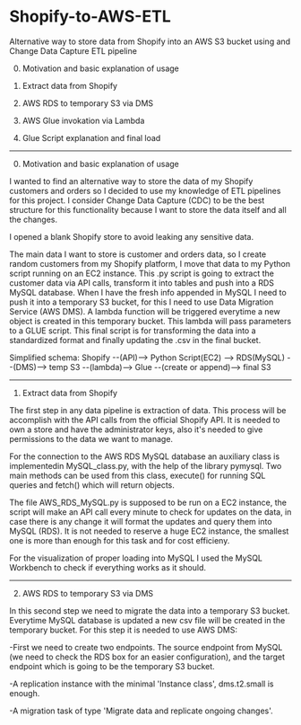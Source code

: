 # Shopify-to-AWS-ETL
Alternative way to store data from Shopify into an AWS S3 bucket using and Change Data Capture ETL pipeline

0. Motivation and basic explanation of usage

1. Extract data from Shopify

2. AWS RDS to temporary S3 via DMS

3. AWS Glue invokation via Lambda

4. Glue Script explanation and final load



***********************************************************************************************************************************************************

0. Motivation and basic explanation of usage

I wanted to find an alternative way to store the data of my Shopify customers and orders so I decided to use my knowledge of ETL pipelines for this project. I consider Change Data Capture (CDC) to be the best structure for this functionality because I want to store the data itself and all the changes.

I opened a blank Shopify store to avoid leaking any sensitive data.


The main data I want to store is customer and orders data, so I create random customers from my Shopify platform, I move that data to my Python script running on an EC2 instance. This .py script is going to extract the customer data via API calls, transform it into tables and push into a RDS MySQL database.
When I have the fresh info appended in MySQL I need to push it into a temporary S3 bucket, for this I need to use Data Migration Service (AWS DMS).
A lambda function will be triggered everytime a new object is created in this temporary bucket. This lambda will pass parameters to a GLUE script.
This final script is for transforming the data into a standardized format and finally updating the .csv in the final bucket.

Simplified schema:
Shopify --(API)--> Python Script(EC2) --> RDS(MySQL) --(DMS)--> temp S3 --(lambda)--> Glue --(create or append)--> final S3

***********************************************************************************************************************************************************


1. Extract data from Shopify

The first step in any data pipeline is extraction of data. This process will be accomplish with the API calls from the official Shopify API. It is needed to own a store and have the administrator keys, also it's needed to give permissions to the data we want to manage.

For the connection to the AWS RDS MySQL database an auxiliary class is implementedin MySQL_class.py, with the help of the library pymysql.
Two main methods can be used from this class, execute() for running SQL queries and fetch() which will return objects.

The file AWS_RDS_MySQL.py is supposed to be run on a EC2 instance, the script will make an API call every minute to check for updates on the data, in case there is any change it will format the updates and query them into MySQL (RDS).
It is not needed to reserve a huge EC2 instance, the smallest one is more than enough for this task and for cost efficieny.

For the visualization of proper loading into MySQL I used the MySQL Workbench to check if everything works as it should.

***********************************************************************************************************************************************************


2. AWS RDS to temporary S3 via DMS

In this second step we need to migrate the data into a temporary S3 bucket. Everytime MySQL database is updated a new csv file will be created in the temporary bucket. For this step it is needed to use AWS DMS:

-First we need to create two endpoints. The source endpoint from MySQL (we need to check the RDS box for an easier configuration), and the target endpoint which is going to be the temporary S3 bucket.

-A replication instance with the minimal 'Instance class', dms.t2.small is enough.

-A migration task of type 'Migrate data and replicate ongoing changes'.










